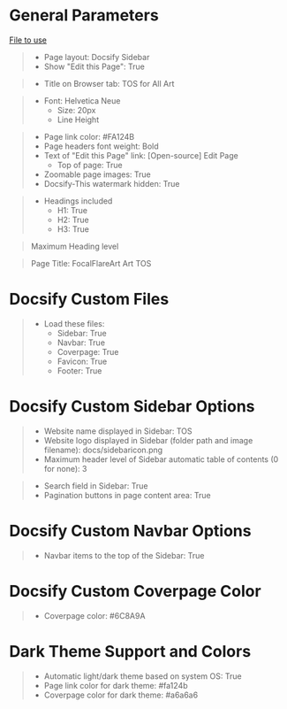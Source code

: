 <!-- Parameters used for MD -->

# General Parameters
[File to use](home.md)
> - Page layout: Docsify Sidebar
> - Show "Edit this Page": True

> - Title on Browser tab: TOS for All Art

> - Font: Helvetica Neue
> 	- Size: 20px
> 	- Line Height

> - Page link color: #FA124B
> - Page headers font weight: Bold
> - Text of "Edit this Page" link: [Open-source] Edit Page
> 	- Top of page: True
> - Zoomable page images: True
> - Docsify-This watermark hidden: True

> - Headings included
> 	- H1: True
> 	- H2: True
> 	- H3: True

> Maximum Heading level

> Page Title: FocalFlareArt Art TOS

# Docsify Custom Files
> - Load these files: 
> 	- Sidebar: True
> 	- Navbar: True
> 	- Coverpage: True
> 	- Favicon: True
> 	- Footer: True

# Docsify Custom Sidebar Options
> - Website name displayed in Sidebar: TOS
> - Website logo displayed in Sidebar (folder path and image filename): docs/sidebaricon.png
> - Maximum header level of Sidebar automatic table of contents (0 for none): 3

> - Search field in Sidebar: True
> - Pagination buttons in page content area: True

# Docsify Custom Navbar Options
> - Navbar items to the top of the Sidebar: True

# Docsify Custom Coverpage Color
> - Coverpage color: #6C8A9A

# Dark Theme Support and Colors
> - Automatic light/dark theme based on system OS: True
> - Page link color for dark theme: #fa124b
> - Coverpage color for dark theme: #a6a6a6
